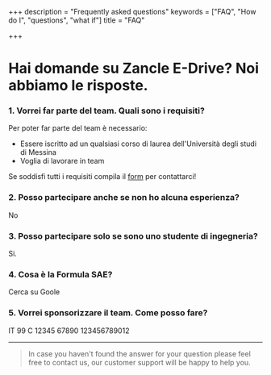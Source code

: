 +++
description = "Frequently asked questions"
keywords = ["FAQ", "How do I", "questions", "what if"]
title = "FAQ"

+++
# Hai domande su Zancle E-Drive? Noi abbiamo le risposte.

### 1. Vorrei far parte del team. Quali sono i requisiti?

Per poter far parte del team è necessario:

* Essere iscritto ad un qualsiasi corso di laurea dell'Università degli studi di Messina
* Voglia di lavorare in team

Se soddisfi tutti i requisiti compila il [form](/contact/) per contattarci!

### 2. Posso partecipare anche se non ho alcuna esperienza?

No

### 3. Posso partecipare solo se sono uno studente di ingegneria?

Si.

### 4. Cosa è la Formula SAE?

Cerca su Goole

### 5. Vorrei sponsorizzare il team. Come posso fare?

IT 99 C 12345 67890 123456789012

***

> In case you haven't found the answer for your question please feel free to contact us, our customer support will be happy to help you.